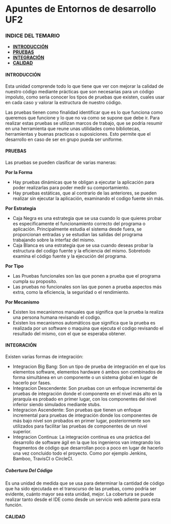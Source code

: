 # Apuntes de Entornos de desarrollo UF2

### INDICE DEL TEMARIO

 - [**INTRODUCCIÓN**](https://github.com/MarwanFCT/Apuntes_UF2_1/blob/main/README.md#introducci%C3%B3n)
 - [**PRUEBAS**](https://github.com/MarwanFCT/Apuntes_UF2_1/blob/main/README.md#pruebas)
 - [**INTEGRACIÓN**](https://github.com/MarwanFCT/Apuntes_UF2_1/blob/main/README.md#integraci%C3%B3n)
 - [**CALIDAD**](https://github.com/MarwanFCT/Apuntes_UF2_1/blob/main/README.md#calidad)


#### INTRODUCCIÓN

Esta unidad comprende todo lo que tiene que ver con mejorar la calidad de nuestro código mediante prácticas que son necesarias para un código impoluto, como seria conocer los tipos de pruebas que existen, cuales usar en cada caso y valorar la estructura de nuestro código.

Las pruebas tienen como finalidad identificar que es lo que funciona como queremos que funcione y lo que no va como se supone que debe ir. Para realizar estas pruebas se utilizan marcos de trabajo, que se podria resumir en una herramienta que reune unas utilidades como bibliotecas, herramientas y buenas practicas o suposiciones. Esto permite que el desarrollo en caso de ser en grupo pueda ser uniforme.

#### PRUEBAS

Las pruebas se pueden clasificar de varias maneras:

**Por la Forma**
- Hay pruebas dinámicas que te obligan a ejecutar la aplicación para poder realizarlas para poder medir su comportamiento.
- Hay pruebas estáticas, que al contrario de las anteriores, se pueden realizar sin ejecutar la aplicación, examinando el codigo fuente sin más.

**Por Estrategia**
- Caja Negra es una estrategia que se usa cuando lo que quieres probar es especificamente el funcionamiento correcto del programa o aplicación.
  Principalmente estudia el sistema desde fuera, se proporcionan entradas y se estudian las salidas del programa trabajando sobre la interfaz del mismo.
- Caja Blanca es una estrategia que se usa cuando deseas probar la estructura del codigo fuente y la eficiencia del mismo.
  Sobretodo examina el código fuente y la ejecución del programa.

**Por Tipo**
- Las Pruebas funcionales son las que ponen a prueba que el programa cumpla su proposito.
- Las pruebas no funcionales son las que ponen a prueba aspectos más extra, como la eficiencia, la seguridad o el rendimiento.

**Por Mecanismo**
- Existen los mecanismos manuales que significa que la prueba la realiza una persona humana revisando el codigo.
- Existen los mecanismos automáticos que significa que la prueba es realizada por un software o maquina que ejecuta el codigo revisando el resultado del mismo, con el que se esperaba obtener.

#### INTEGRACIÓN

Existen varias formas de integración:

- Integracion Big Bang: Son un tipo de prueba de integración en el que los elementos software, elementos hardware ó ambos son combinados de forma simultánea en un componente o un sistema global en lugar de hacerlo por fases.
- Integracion Descendente: Son pruebas con un enfoque incremental de pruebas de integración donde el componente en el nivel más alto en la jerarquía es probado en primer lugar, con los componentes del nivel inferior siendo simulados mediante stubs.
- Integracion Ascendente: Son pruebas que tienen un enfoque incremental para pruebas de integración donde los componentes de más bajo nivel son probados en primer lugar, posteriormente son utilizados para facilitar las pruebas de componentes de un nivel superior. 
- Integracion Continua: La integración continua es una práctica del desarrollo de software ágil en la que los ingenieros van integrando los fragmentos de código que desarrollan poco a poco en lugar de hacerlo una vez concluido todo el proyecto. Como por ejemplo Jenkins, Bamboo, TravisCI o CircleCI.

##### Cobertura Del Código

Es una unidad de medida que se usa para determinar la cantidad de código que ha sido ejecutada en el transcurso de las pruebas, como podría ser evidente, cuánto mayor sea esta unidad, mejor. La cobertura se puede realizar tanto desde el IDE como desde un servicio web adiente para esta función.

#### CALIDAD

